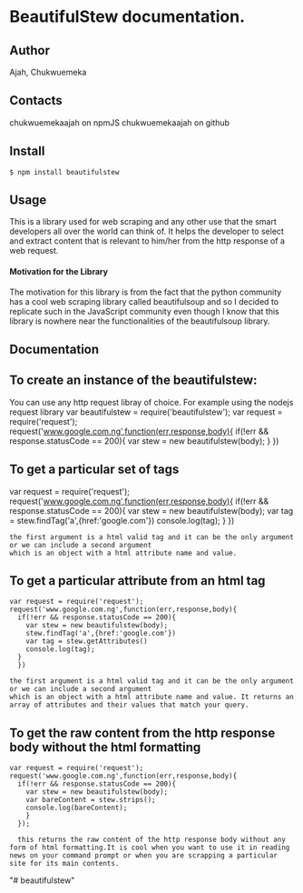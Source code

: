 # BeautifulStew documentation.

## Author
Ajah, Chukwuemeka

## Contacts
chukwuemekaajah on npmJS
chukwuemekaajah on github

## Install

    $ npm install beautifulstew

## Usage
This is a library used for web scraping and any other use that the smart developers all over the world can think of. It helps the developer to select and extract content that is relevant to him/her from the http response of a web request.

#### Motivation for the Library
The motivation for this library is from the fact that the python community has a cool web scraping library called beautifulsoup and so I decided to replicate such in the JavaScript community even though I know that this library is nowhere near the functionalities of the beautifulsoup library.


## Documentation

## To create an instance of the beautifulstew:
You can use any http request libray of choice.
For example using the nodejs request library
	var beautifulstew = require('beautifulstew');
  var request = require('request');
  request('www.google.com.ng',function(err,response,body){
    if(!err && response.statusCode == 200){
      var stew = new beautifulstew(body);
    }
    })

## To get a particular set of tags
  var request = require('request');
  request('www.google.com.ng',function(err,response,body){
    if(!err && response.statusCode == 200){
      var stew = new beautifulstew(body);
      var tag = stew.findTag('a',{href:'google.com'})
      console.log(tag);
    }
    })

	the first argument is a html valid tag and it can be the only argument or we can include a second argument
	which is an object with a html attribute name and value.

## To get a particular attribute from an html tag
    var request = require('request');
    request('www.google.com.ng',function(err,response,body){
      if(!err && response.statusCode == 200){
        var stew = new beautifulstew(body);
        stew.findTag('a',{href:'google.com'})
        var tag = stew.getAttributes()
        console.log(tag);
      }
      })

  	the first argument is a html valid tag and it can be the only argument or we can include a second argument
  	which is an object with a html attribute name and value. It returns an array of attributes and their values that match your query.

## To get the raw content from the http response body without the html formatting
    var request = require('request');
    request('www.google.com.ng',function(err,response,body){
      if(!err && response.statusCode == 200){
        var stew = new beautifulstew(body);
        var bareContent = stew.strips();
        console.log(bareContent);
        }
      });

      this returns the raw content of the http response body without any form of html formatting.It is cool when you want to use it in reading news on your command prompt or when you are scrapping a particular site for its main contents.

"# beautifulstew"

